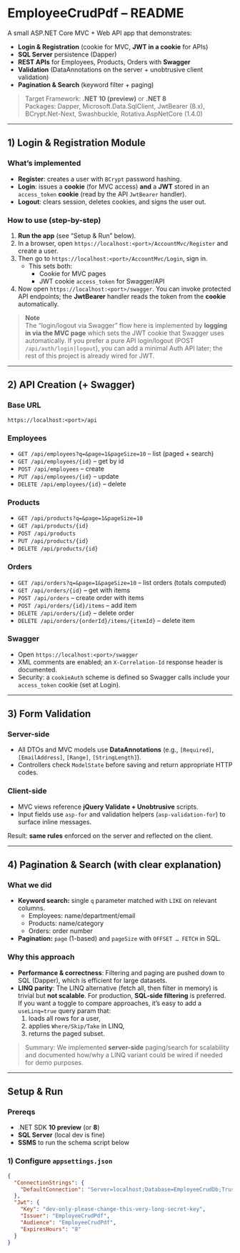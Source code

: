 # EmployeeCrudPdf – README

A small ASP.NET Core MVC + Web API app that demonstrates:
- **Login & Registration** (cookie for MVC, **JWT in a cookie** for APIs)
- **SQL Server** persistence (Dapper)
- **REST APIs** for Employees, Products, Orders with **Swagger**
- **Validation** (DataAnnotations on the server + unobtrusive client validation)
- **Pagination & Search** (keyword filter + paging)

> Target Framework: **.NET 10 (preview)** or **.NET 8**  
> Packages: Dapper, Microsoft.Data.SqlClient, JwtBearer (8.x), BCrypt.Net-Next, Swashbuckle, Rotativa.AspNetCore (1.4.0)

---

## 1) Login & Registration Module

### What’s implemented
- **Register**: creates a user with `BCrypt` password hashing.
- **Login**: issues a **cookie** (for MVC access) **and** a **JWT** stored in an `access_token` **cookie** (read by the API `JwtBearer` handler).
- **Logout**: clears session, deletes cookies, and signs the user out.

### How to use (step-by-step)
1. **Run the app** (see “Setup & Run” below).
2. In a browser, open `https://localhost:<port>/AccountMvc/Register` and create a user.
3. Then go to `https://localhost:<port>/AccountMvc/Login`, sign in.
   - This sets both:  
     - Cookie for MVC pages  
     - JWT cookie `access_token` for Swagger/API
4. Now open `https://localhost:<port>/swagger`. You can invoke protected API endpoints; the **JwtBearer** handler reads the token from the **cookie** automatically.

> **Note**  
> The “login/logout via Swagger” flow here is implemented by **logging in via the MVC page** which sets the JWT cookie that Swagger uses automatically. If you prefer a pure API login/logout (POST `/api/auth/login|logout`), you can add a minimal Auth API later; the rest of this project is already wired for JWT.

---

## 2) API Creation (+ Swagger)

### Base URL
`https://localhost:<port>/api`

### Employees
- `GET /api/employees?q=&page=1&pageSize=10` – list (paged + search)
- `GET /api/employees/{id}` – get by id
- `POST /api/employees` – create
- `PUT /api/employees/{id}` – update
- `DELETE /api/employees/{id}` – delete

### Products
- `GET /api/products?q=&page=1&pageSize=10`
- `GET /api/products/{id}`
- `POST /api/products`
- `PUT /api/products/{id}`
- `DELETE /api/products/{id}`

### Orders
- `GET /api/orders?q=&page=1&pageSize=10` – list orders (totals computed)
- `GET /api/orders/{id}` – get with items
- `POST /api/orders` – create order with items
- `POST /api/orders/{id}/items` – add item
- `DELETE /api/orders/{id}` – delete order
- `DELETE /api/orders/{orderId}/items/{itemId}` – delete item

### Swagger
- Open `https://localhost:<port>/swagger`
- XML comments are enabled; an `X-Correlation-Id` response header is documented.
- Security: a `cookieAuth` scheme is defined so Swagger calls include your `access_token` cookie (set at Login).

---

## 3) Form Validation

### Server-side
- All DTOs and MVC models use **DataAnnotations** (e.g., `[Required]`, `[EmailAddress]`, `[Range]`, `[StringLength]`).
- Controllers check `ModelState` before saving and return appropriate HTTP codes.

### Client-side
- MVC views reference **jQuery Validate + Unobtrusive** scripts.
- Input fields use `asp-for` and validation helpers (`asp-validation-for`) to surface inline messages.

Result: **same rules** enforced on the server and reflected on the client.

---

## 4) Pagination & Search (with clear explanation)

### What we did
- **Keyword search:** single `q` parameter matched with `LIKE` on relevant columns.  
  - Employees: name/department/email  
  - Products: name/category  
  - Orders: order number
- **Pagination:** `page` (1-based) and `pageSize` with `OFFSET … FETCH` in SQL.

### Why this approach
- **Performance & correctness**: Filtering and paging are pushed down to SQL (Dapper), which is efficient for large datasets.
- **LINQ parity**: The LINQ alternative (fetch all, then filter in memory) is trivial but **not scalable**. For production, **SQL-side filtering** is preferred.  
  If you want a toggle to compare approaches, it’s easy to add a `useLinq=true` query param that:
  1) loads all rows for a user,
  2) applies `Where/Skip/Take` in LINQ,
  3) returns the paged subset.

> Summary: We implemented **server-side** paging/search for scalability and documented how/why a LINQ variant could be wired if needed for demo purposes.

---

## Setup & Run

### Prereqs
- .NET SDK **10 preview** (or **8**)
- **SQL Server** (local dev is fine)
- **SSMS** to run the schema script below

### 1) Configure `appsettings.json`
```json
{
  "ConnectionStrings": {
    "DefaultConnection": "Server=localhost;Database=EmployeeCrudDb;Trusted_Connection=True;Encrypt=True;TrustServerCertificate=True;"
  },
  "Jwt": {
    "Key": "dev-only-please-change-this-very-long-secret-key",
    "Issuer": "EmployeeCrudPdf",
    "Audience": "EmployeeCrudPdf",
    "ExpiresHours": "8"
  }
}

